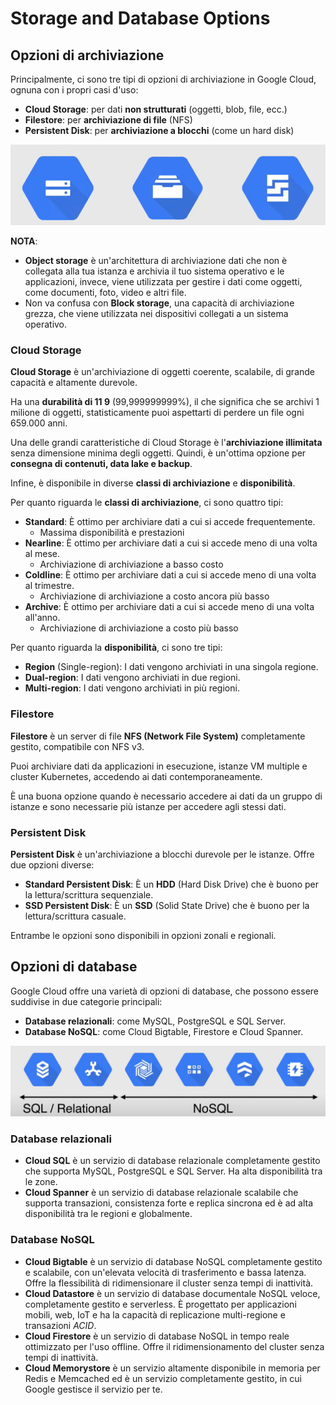 # Storage and Database Options

## Opzioni di archiviazione

Principalmente, ci sono tre tipi di opzioni di archiviazione in Google Cloud, ognuna con i propri casi d'uso:

- **Cloud Storage**: per dati **non strutturati** (oggetti, blob, file, ecc.)
- **Filestore**: per **archiviazione di file** (NFS)
- **Persistent Disk**: per **archiviazione a blocchi** (come un hard disk)

![Opzioni di archiviazione](../images/03_Storage_and_Database_Options_01.png)

**NOTA**:

- **Object storage** è un'architettura di archiviazione dati che non è collegata alla tua istanza e archivia il tuo sistema operativo e le applicazioni, invece, viene utilizzata per gestire i dati come oggetti, come documenti, foto, video e altri file.
- Non va confusa con **Block storage**, una capacità di archiviazione grezza, che viene utilizzata nei dispositivi collegati a un sistema operativo.

### Cloud Storage

**Cloud Storage** è un'archiviazione di oggetti coerente, scalabile, di grande capacità e altamente durevole.

Ha una **durabilità di 11 9** (99,999999999%), il che significa che se archivi 1 milione di oggetti, statisticamente puoi aspettarti di perdere un file ogni 659.000 anni.

Una delle grandi caratteristiche di Cloud Storage è l'**archiviazione illimitata** senza dimensione minima degli oggetti. Quindi, è un'ottima opzione per **consegna di contenuti, data lake e backup**.

Infine, è disponibile in diverse **classi di archiviazione** e **disponibilità**.

Per quanto riguarda le **classi di archiviazione**, ci sono quattro tipi:

- **Standard**: È ottimo per archiviare dati a cui si accede frequentemente.
  - Massima disponibilità e prestazioni
- **Nearline**: È ottimo per archiviare dati a cui si accede meno di una volta al mese.
  - Archiviazione di archiviazione a basso costo
- **Coldline**: È ottimo per archiviare dati a cui si accede meno di una volta al trimestre.
  - Archiviazione di archiviazione a costo ancora più basso
- **Archive**: È ottimo per archiviare dati a cui si accede meno di una volta all'anno.
  - Archiviazione di archiviazione a costo più basso

Per quanto riguarda la **disponibilità**, ci sono tre tipi:

- **Region** (Single-region): I dati vengono archiviati in una singola regione.
- **Dual-region**: I dati vengono archiviati in due regioni.
- **Multi-region**: I dati vengono archiviati in più regioni.

### Filestore

**Filestore** è un server di file **NFS (Network File System)** completamente gestito, compatibile con NFS v3.

Puoi archiviare dati da applicazioni in esecuzione, istanze VM multiple e cluster Kubernetes, accedendo ai dati contemporaneamente.

È una buona opzione quando è necessario accedere ai dati da un gruppo di istanze e sono necessarie più istanze per accedere agli stessi dati.

### Persistent Disk

**Persistent Disk** è un'archiviazione a blocchi durevole per le istanze. Offre due opzioni diverse:

- **Standard Persistent Disk**: È un **HDD** (Hard Disk Drive) che è buono per la lettura/scrittura sequenziale.
- **SSD Persistent Disk**: È un **SSD** (Solid State Drive) che è buono per la lettura/scrittura casuale.

Entrambe le opzioni sono disponibili in opzioni zonali e regionali.

## Opzioni di database

Google Cloud offre una varietà di opzioni di database, che possono essere suddivise in due categorie principali:

- **Database relazionali**: come MySQL, PostgreSQL e SQL Server.
- **Database NoSQL**: come Cloud Bigtable, Firestore e Cloud Spanner.

![Opzioni di database](../images/03_Storage_and_Database_Options_02.png)

### Database relazionali

- **Cloud SQL** è un servizio di database relazionale completamente gestito che supporta MySQL, PostgreSQL e SQL Server. Ha alta disponibilità tra le zone.
- **Cloud Spanner** è un servizio di database relazionale scalabile che supporta transazioni, consistenza forte e replica sincrona ed è ad alta disponibilità tra le regioni e globalmente.

### Database NoSQL

- **Cloud Bigtable** è un servizio di database NoSQL completamente gestito e scalabile, con un'elevata velocità di trasferimento e bassa latenza. Offre la flessibilità di ridimensionare il cluster senza tempi di inattività.
- **Cloud Datastore** è un servizio di database documentale NoSQL veloce, completamente gestito e serverless. È progettato per applicazioni mobili, web, IoT e ha la capacità di replicazione multi-regione e transazioni *ACID*.
- **Cloud Firestore** è un servizio di database NoSQL in tempo reale ottimizzato per l'uso offline. Offre il ridimensionamento del cluster senza tempi di inattività.
- **Cloud Memorystore** è un servizio altamente disponibile in memoria per Redis e Memcached ed è un servizio completamente gestito, in cui Google gestisce il servizio per te.